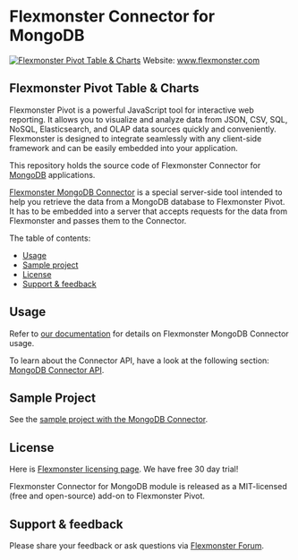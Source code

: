 # Flexmonster Connector for MongoDB

[![Flexmonster Pivot Table & Charts](https://cdn.flexmonster.com/landing.png)](https://flexmonster.com)
Website: www.flexmonster.com

## Flexmonster Pivot Table & Charts

Flexmonster Pivot is a powerful JavaScript tool for interactive web reporting. It allows you to visualize and analyze data from JSON, CSV, SQL, NoSQL, Elasticsearch, and OLAP data sources quickly and conveniently. Flexmonster is designed to integrate seamlessly with any client-side framework and can be easily embedded into your application.

This repository holds the source code of Flexmonster Connector for [MongoDB](https://www.mongodb.com/) applications.

[Flexmonster MongoDB Connector](https://www.flexmonster.com/doc/introduction-to-the-flexmonster-mongodb-connector/) is a special server-side tool intended to help you retrieve the data from a MongoDB database to Flexmonster Pivot. It has to be embedded into a server that accepts requests for the data from Flexmonster and passes them to the Connector.

The table of contents:

- [Usage](#usage)
- [Sample project](#sample-project)
- [License](#license)
- [Support & feedback](#support--feedback)

## Usage

Refer to [our documentation](https://www.flexmonster.com/doc/mongodb-connector/) for details on Flexmonster MongoDB Connector usage.

To learn about the Connector API, have a look at the following section: [MongoDB Connector API](https://www.flexmonster.com/api/all-methods/).

## <a name="sample-project"></a>Sample Project ##

See the [sample project with the MongoDB Connector](https://github.com/flexmonster/pivot-mongo).

## License

Here is [Flexmonster licensing page](https://www.flexmonster.com/pivot-table-editions-and-pricing/). We have free 30 day trial! 

Flexmonster Connector for MongoDB module is released as a MIT-licensed (free and open-source) add-on to Flexmonster Pivot.

## Support & feedback

Please share your feedback or ask questions via [Flexmonster Forum](https://www.flexmonster.com/forum/).
